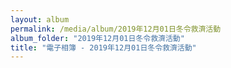 ```yaml
---
layout: album
permalink: /media/album/2019年12月01日冬令救濟活動
album_folder: "2019年12月01日冬令救濟活動"
title: "電子相簿 - 2019年12月01日冬令救濟活動"
---
```

